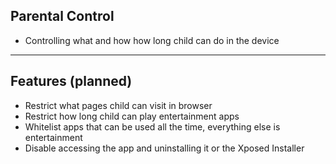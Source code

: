 ## Parental Control
- Controlling what and how how long child can do in the device

---
## Features (planned)
- Restrict what pages child can visit in browser
- Restrict how long child can play entertainment apps <!-- .element: class="fragment" -->
- Whitelist apps that can be used all the time, everything else is entertainment <!-- .element: class="fragment" -->
- Disable accessing the app and uninstalling it or the Xposed Installer <!-- .element: class="fragment" -->
